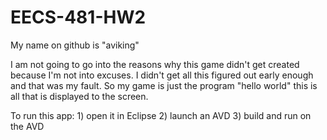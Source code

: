 EECS-481-HW2
============

My name on github is "aviking"

I am not going to go into the reasons why this game didn't get created because I'm not into excuses. I didn't get all this figured out early enough and that was my fault. So my game is just the program "hello world" this is all that is displayed to the screen. 

To run this app:
	1) open it in Eclipse 
	2) launch an AVD
	3) build and run on the AVD